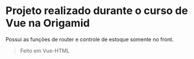 # Projeto realizado durante o curso de Vue na Origamid

Possui as funções de router e controle de estoque somente no front.

> Feito em Vue-HTML

